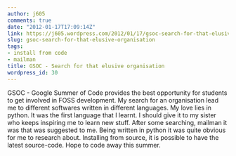 ```yaml
---
author: j605
comments: true
date: "2012-01-17T17:09:14Z"
link: https://j605.wordpress.com/2012/01/17/gsoc-search-for-that-elusive-organisation/
slug: gsoc-search-for-that-elusive-organisation
tags:
- install from code
- mailman
title: GSOC - Search for that elusive organisation
wordpress_id: 30
---
```


GSOC - Google Summer of Code provides the best opportunity for students to get involved in FOSS development. My search for an organisation lead me to different softwares written in different languages. My love lies in python. It was the first language that I learnt. I should give it to my sister who keeps inspiring me to learn new stuff. After some searching, mailman it was that was suggested to me. Being written in python it was quite obvious for me to research about. Installing from source, it is possible to have the latest source-code. Hope to code away this summer.
